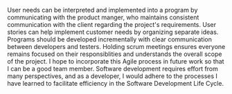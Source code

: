 User needs can be interpreted and implemented into a program by communicating with the product manger, who maintains consistent communication with the client regarding the project's requirements. User stories can help implement customer needs by organizing separate ideas. Programs should be developed incrementally with clear communication between developers and testers. Holding scrum meetings ensures everyone remains focused on their responsiblities and understands the overall scope of the project. I hope to incorporate this Agile process in future work so that I can be a good team member. Software development requires effort from many perspectives, and as a developer, I would adhere to the processes I have learned to facilitate efficiency in the Software Development Life Cycle.
